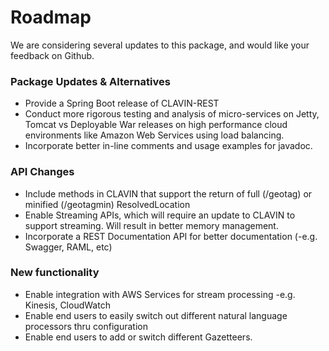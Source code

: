 # Roadmap

We are considering several updates to this package, and would like your feedback on Github.

### Package Updates & Alternatives
-  Provide a Spring Boot release of CLAVIN-REST
-  Conduct more rigorous testing and analysis of micro-services on Jetty, Tomcat vs Deployable War releases on high performance cloud environments like Amazon Web Services using load balancing.
-  Incorporate better in-line comments and usage examples for javadoc.

### API Changes
-  Include methods in CLAVIN that support the return of full (/geotag) or minified (/geotagmin) ResolvedLocation    
-  Enable Streaming APIs, which will require an update to CLAVIN to support streaming. Will result in better memory management. 
-  Incorporate a REST Documentation API for better documentation (-e.g. Swagger, RAML, etc)

### New functionality
-  Enable integration with AWS Services for stream processing -e.g. Kinesis, CloudWatch
-  Enable end users to easily switch out different natural language processors thru configuration
-  Enable end users to add or switch different Gazetteers. 